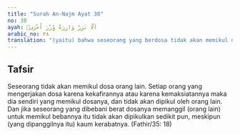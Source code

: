 ```yaml
---
title: "Surah An-Najm Ayat 38"
no: 38
ayah: اَلَّا تَزِرُ وَازِرَةٌ وِّزْرَ اُخْرٰىۙ  
arabic_no: ٣٨
translation: "(yaitu) bahwa seseorang yang berdosa tidak akan memikul dosa orang lain,"
---
```


## Tafsir

Seseorang tidak akan memikul dosa orang lain. Setiap orang yang mengerjakan dosa karena kekafirannya atau karena kemaksiatannya maka dia sendiri yang memikul dosanya, dan tidak akan dipikul oleh orang lain. Dan jika seseorang yang dibebani berat dosanya memanggil (orang lain) untuk memikul bebannya itu tidak akan dipikulkan sedikit pun, meskipun (yang dipanggilnya itu) kaum kerabatnya. (Fathir/35: 18)